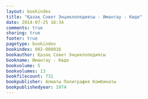 ```yaml
---
layout: bookindex
title: "Қазақ Совет Энциклопедиясы - Имантау - Көде"
date: 2014-07-25 16:34
comments: true
sharing: true
footer: true
pagetype: bookindex
bookindex: 002-000016
bookauthor: Қазақ Совет Энциклопедиясы
bookname: Имантау - Көде
bookvolume: 5
bookvolumes: 13
bookfilecount: 731
bookpublisher: Алматы Полиграфия Комбинаты
bookpublishedyear: 1974
---
```

